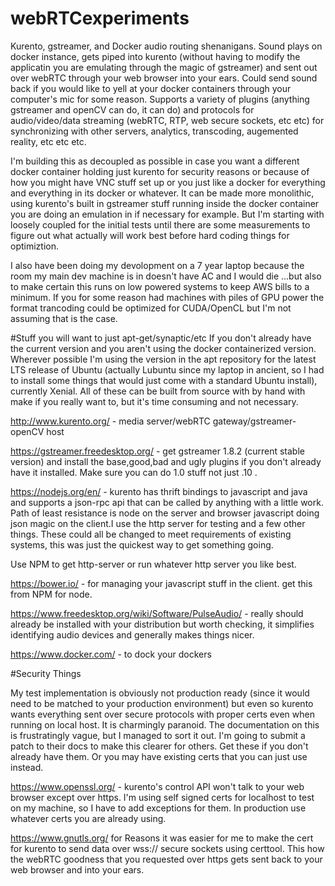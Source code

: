 # webRTCexperiments
Kurento, gstreamer, and Docker audio routing shenanigans. Sound plays on docker instance, gets piped into kurento (without having to modify the applicatin you are emulating through the magic of gstreamer) and sent out over webRTC through your web browser into your ears. Could send sound back if you would like to yell at your docker containers through your computer's mic for some reason. Supports a variety of plugins (anything gstreamer and openCV can do, it can do) and protocols for audio/video/data streaming (webRTC, RTP, web secure sockets, etc etc) for synchronizing with other servers, analytics, transcoding, augemented reality, etc etc etc. 

I'm building this as decoupled as possible in case you want a different docker container holding just kurento for security reasons or because of how you might  have  VNC stuff set up or  you just like a docker for everything and everything in its docker or whatever. It can be made more monolithic,  using kurento's built in gstreamer stuff running inside the docker container you are doing an emulation in if necessary for example. But I'm starting with loosely coupled for the initial tests until there are some measurements to figure out what actually will work best before hard coding things for optimiztion. 

I also have been doing my devolopment on a 7 year laptop because the room my main dev machine is in doesn't have AC and I would die ...but also to make certain this runs on low powered systems to keep AWS bills to a minimum. If you for some reason had machines with piles of GPU power the format trancoding could be optimized for CUDA/OpenCL but I'm not assuming that is the case.

#Stuff you will want to just apt-get/synaptic/etc 
If you don't already have the current version and you aren't using the docker containerized version. Wherever possible I'm using the version in the apt repository for the latest LTS release of Ubuntu (actually Lubuntu since my laptop in ancient, so I had to install some things that would just come with a standard Ubuntu install), currently Xenial. All of these can be built from source with by hand with make if you really want to, but it's time consuming and  not necessary.

http://www.kurento.org/ - media server/webRTC gateway/gstreamer-openCV host

https://gstreamer.freedesktop.org/ - get gstreamer 1.8.2 (current stable version) and install the base,good,bad and ugly plugins if you don't already have it installed. Make sure you can do 1.0 stuff not just .10 . 

https://nodejs.org/en/ - kurento has thrift bindings to javascript and java and supports a json-rpc api that can be called by anything with a little work. Path of least resistance is node on the server and browser javascript doing json magic on the client.I use the http server for testing and a few other things. These could all be changed to meet requirements of existing systems, this was just the quickest way to get something going. 

Use NPM to get http-server or run whatever http server you like best.

https://bower.io/ - for managing your javascript stuff in the client. get this from NPM for node.

https://www.freedesktop.org/wiki/Software/PulseAudio/ - really should already be installed with your distribution but worth checking, it simplifies identifying audio devices and generally makes things nicer.

https://www.docker.com/ - to dock your dockers

#Security Things

My test implementation is obviously not production ready (since it would need to be matched to your production environment) but even so kurento wants everything sent over secure protocols with proper certs even when running on local host. It is charmingly paranoid. The documentation on this is frustratingly vague, but I managed to sort it out. I'm going to submit a patch to their docs to make this clearer for others. Get these if you don't already have them. Or you may have existing certs that you can just use instead.

https://www.openssl.org/ - kurento's control API  won't talk to your web browser except over https. I'm using self signed certs for localhost to test on my machine, so I have to add exceptions for them. In production use whatever certs you are already using.

https://www.gnutls.org/ for Reasons it was easier for me to make the cert for kurento to send data over wss:// secure sockets using certtool. This how the webRTC goodness that you requested over https gets sent back to your web browser and into your ears.







